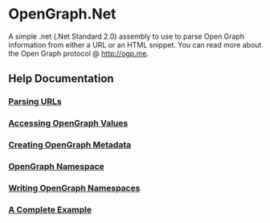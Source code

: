 # OpenGraph.Net

A simple .net (.Net Standard 2.0) assembly to use to parse Open Graph information from either a URL or an HTML snippet. You can read more about the Open Graph protocol @ http://ogp.me.

## Help Documentation
### [Parsing URLs](/articles/parsing-url.html)
### [Accessing OpenGraph Values](/articles/accessing-values.html)
### [Creating OpenGraph Metadata](/articles/creating-graph-data.html)
### [OpenGraph Namespace](/articles/parsing-namespaces.html)
### [Writing OpenGraph Namespaces](/articles/writing-namespaces.html)
### [A Complete Example](/articles/complete-example.html)